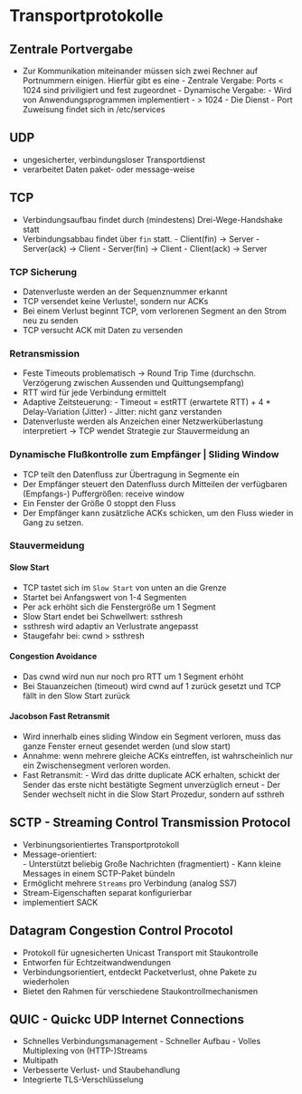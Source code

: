 # Transportprotokolle

## Zentrale Portvergabe

- Zur Kommunikation miteinander müssen sich zwei Rechner auf Portnummern einigen. Hierfür gibt es eine
      - Zentrale Vergabe: Ports < 1024 sind priviligiert und fest zugeordnet
      - Dynamische Vergabe:
          - Wird von Anwendungsprogrammen implementiert
          - > 1024
          - Die Dienst - Port Zuweisung findet sich in /etc/services

## UDP

- ungesicherter, verbindungsloser Transportdienst
- verarbeitet Daten paket- oder message-weise

## TCP

- Verbindungsaufbau findet durch (mindestens) Drei-Wege-Handshake statt
- Verbindungsabbau findet über `fin` statt. 
      - Client(fin) -> Server
      - Server(ack) -> Client
      - Server(fin) -> Client
      - Client(ack) -> Server

### TCP Sicherung

- Datenverluste werden an der Sequenznummer erkannt
- TCP versendet keine Verluste!, sondern nur ACKs
- Bei einem Verlust beginnt TCP, vom verlorenen Segment an den Strom neu zu senden
- TCP versucht ACK mit Daten zu versenden

### Retransmission

- Feste Timeouts problematisch -> Round Trip Time (durchschn. Verzögerung zwischen Aussenden und Quittungsempfang)
- RTT wird für jede Verbindung ermittelt
- Adaptive Zeitsteuerung:
      - Timeout = estRTT (erwartete RTT) + 4 * Delay-Variation (Jitter)
      - Jitter: nicht ganz verstanden
- Datenverluste werden als Anzeichen einer Netzwerküberlastung interpretiert -> TCP wendet Strategie zur Stauvermeidung an
  
### Dynamische Flußkontrolle zum Empfänger | Sliding Window

- TCP teilt den Datenfluss zur Übertragung in Segmente ein
- Der Empfänger steuert den Datenfluss durch Mitteilen der verfügbaren (Empfangs-) Puffergrößen: receive window
- Ein Fenster der Größe 0 stoppt den Fluss
- Der Empfänger kann zusätzliche ACKs schicken, um den Fluss wieder in  Gang zu setzen.

### Stauvermeidung 

#### Slow Start
- TCP tastet sich im `Slow Start` von unten an die Grenze
- Startet bei Anfangswert von 1-4 Segmenten
- Per ack erhöht sich die Fenstergröße um 1 Segment
- Slow Start endet bei Schwellwert: ssthresh
- ssthresh wird adaptiv an Verlustrate angepasst
- Staugefahr bei: cwnd > ssthresh

#### Congestion Avoidance

- Das cwnd wird nun nur noch pro RTT um 1 Segment erhöht
- Bei Stauanzeichen (timeout) wird cwnd auf 1 zurück gesetzt und TCP fällt in den Slow Start zurück

#### Jacobson Fast Retransmit

- Wird innerhalb eines sliding Window ein Segment verloren, muss das ganze Fenster erneut gesendet werden (und slow start)
- Annahme: wenn mehrere gleiche ACKs eintreffen, ist wahrscheinlich nur ein Zwischensegment verloren worden.
- Fast Retransmit:
      - Wird das dritte duplicate ACK erhalten, schickt der Sender das erste nicht bestätigte Segment unverzüglich erneut
      - Der Sender wechselt nicht in die Slow Start Prozedur, sondern auf ssthreh

## SCTP - Streaming Control Transmission Protocol

- Verbinungsorientiertes Transportprotokoll
- Message-orientiert:     
      - Unterstützt beliebig Große Nachrichten (fragmentiert)
      - Kann kleine Messages in einem SCTP-Paket bündeln
- Ermöglicht mehrere `Streams` pro Verbindung (analog SS7)
- Stream-Eigenschaften separat konfigurierbar
- implementiert SACK

## Datagram Congestion Control Procotol

- Protokoll für ugnesicherten Unicast Transport mit Staukontrolle
- Entworfen für Echtzeitwandwendungen
- Verbindungsorientiert, entdeckt Packetverlust, ohne Pakete zu wiederholen
- Bietet den Rahmen für verschiedene Staukontrollmechanismen

## QUIC - Quickc UDP Internet Connections

- Schnelles Verbindungsmanagement
      - Schneller Aufbau
      - Volles Multiplexing von (HTTP-)Streams
- Multipath
- Verbesserte Verlust- und Staubehandlung
- Integrierte TLS-Verschlüsselung